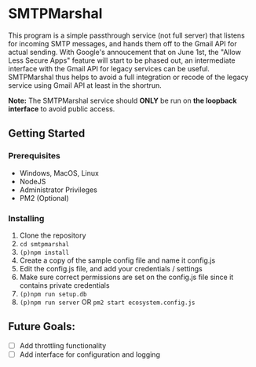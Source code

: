 # SMTPMarshal
This program is a simple passthrough service (not full server) that listens for incoming SMTP messages, and hands them off to the Gmail API for actual sending. With Google's annoucement that on June 1st, the "Allow Less Secure Apps" feature will start to be phased out, an intermediate interface with the Gmail API for legacy services can be useful. SMTPMarshal thus helps to avoid a full integration or recode of the legacy service using Gmail API at least in the shortrun.

**Note:** The SMTPMarshal service should **ONLY** be run on **the loopback interface** to avoid public access. 

## Getting Started
### Prerequisites
- Windows, MacOS, Linux
- NodeJS
- Administrator Privileges
- PM2 (Optional)

### Installing
1. Clone the repository
2. ```cd smtpmarshal```
3. ```(p)npm install```
4. Create a copy of the sample config file and name it config.js
5. Edit the config.js file, and add your credentials / settings
6. Make sure correct permissions are set on the config.js file since it contains private credentials
7. ```(p)npm run setup.db```
8. ```(p)npm run server``` OR ```pm2 start ecosystem.config.js```

## Future Goals:
- [ ] Add throttling functionality
- [ ] Add interface for configuration and logging